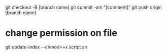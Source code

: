 git checkout -B [branch name]
git commit -am "[comment]"
git push origin [branch name]

# change permission on file
git update-index --chmod=+x script.sh
